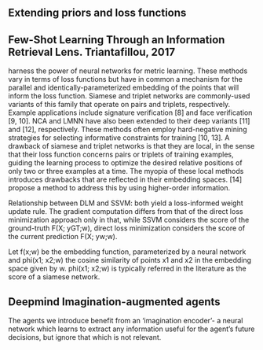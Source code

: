 ## Extending priors and loss functions


## Few-Shot Learning Through an Information Retrieval Lens. Triantafillou, 2017

harness the power of neural networks for metric
learning. These methods vary in terms of loss functions but have in common a mechanism for the
parallel and identically-parameterized embedding of the points that will inform the loss function.
Siamese and triplet networks are commonly-used variants of this family that operate on pairs and
triplets, respectively. Example applications include signature verification [8] and face verification
[9, 10]. NCA and LMNN have also been extended to their deep variants [11] and [12], respectively.
These methods often employ hard-negative mining strategies for selecting informative constraints
for training [10, 13]. A drawback of siamese and triplet networks is that they are local, in the sense
that their loss function concerns pairs or triplets of training examples, guiding the learning process
to optimize the desired relative positions of only two or three examples at a time. The myopia of
these local methods introduces drawbacks that are reflected in their embedding spaces. [14] propose
a method to address this by using higher-order information.

Relationship between DLM and SSVM: both yield a loss-informed weight update rule. The gradient computation differs from that of the direct loss minimization approach only in that, while SSVM considers the score of the ground-truth F(X; yGT;w), direct loss minimization considers the score of the current prediction F(X; yw;w).

Let f(x;w) be the embedding function, parameterized by a neural network and phi(x1; x2;w) the
cosine similarity of points x1 and x2 in the embedding space given by w. phi(x1; x2;w) is typically referred in the literature as the score of a siamese network.


## Deepmind Imagination-augmented agents

The agents we introduce benefit from an ‘imagination encoder’- a neural network which learns to extract any information useful for the agent’s future decisions, but ignore that which is not relevant.
